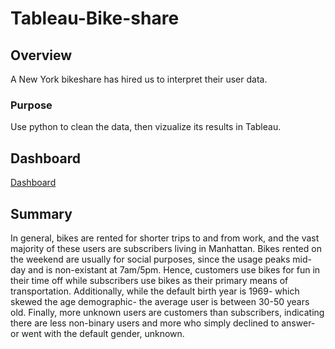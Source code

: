 # Tableau-Bike-share
## Overview 
A New York bikeshare has hired us to interpret their user data.

### Purpose
Use python to clean the data, then vizualize its results in Tableau.

## Dashboard
[Dashboard](https://public.tableau.com/app/profile/brandon.montalvo/viz/BikeshareStory/BikeshareStory)

## Summary 
In general, bikes are rented for shorter trips to and from work, and the vast majority of these users are subscribers living in Manhattan. Bikes rented on the weekend are usually for social purposes, since the usage peaks mid-day and is non-existant at 7am/5pm. Hence, customers use bikes for fun in their time off while subscribers use bikes as their primary means of transportation. Additionally, while the default birth year is 1969- which skewed the age demographic- the average user is between 30-50 years old. Finally, more unknown users are customers than subscribers, indicating there are less non-binary users and more who simply declined to answer- or went with the default gender, unknown.
